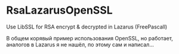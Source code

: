 RsaLazarusOpenSSL
=================

Use LibSSL for RSA encrypt &amp; decrypted in Lazarus (FreePascall)

В общем корявый пример использования OpenSSL, но работает, аналогов в Lazarus я не нашёл, по этому сам и написал...
